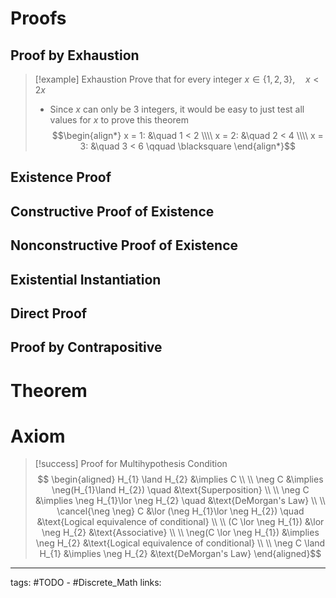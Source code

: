 # Proofs

## Proof by Exhaustion
>[!example] Exhaustion
> $\text{Prove that for every integer } x \in \{1, 2, 3\},\quad x < 2x$
> - Since $x$ can only be 3 integers, it would be easy to just test all values for $x$ to prove this theorem
> $$\begin{align*}
> x = 1: &\quad 1 < 2 \\\\
> x = 2: &\quad 2 < 4 \\\\
> x = 3: &\quad 3 < 6 \qquad \blacksquare
> \end{align*}$$
## Existence Proof
## Constructive Proof of Existence
## Nonconstructive Proof of Existence
## Existential Instantiation
## Direct Proof
## Proof by Contrapositive



# Theorem

# Axiom


>[!success] Proof for Multihypothesis Condition
> $$ \begin{aligned}
H_{1} \land H_{2} &\implies C \\ \\
\neg C &\implies \neg(H_{1}\land H_{2}) \quad &\text{Superposition} \\ \\
\neg C &\implies \neg H_{1}\lor \neg H_{2} \quad &\text{DeMorgan's Law} \\ \\
\cancel{\neg \neg} C &\lor (\neg H_{1}\lor \neg H_{2}) \quad &\text{Logical equivalence of conditional} \\ \\
(C \lor \neg H_{1}) &\lor \neg H_{2} &\text{Associative} \\ \\
\neg(C \lor \neg H_{1}) &\implies \neg H_{2} &\text{Logical equivalence of conditional} \\ \\
\neg C \land H_{1} &\implies \neg H_{2} &\text{DeMorgan's Law}
\end{aligned}$$

---
tags: #TODO - #Discrete_Math 
links: